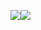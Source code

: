![](https://github-readme-stats.vercel.app/api?username=Kiharaten&count_private=true&show_icons=true&theme=dracula)![](https://github-readme-stats.vercel.app/api/top-langs/?username=Kiharaten&langs_count=3&theme=dracula)
<!-- ![](https://komarev.com/ghpvc/?username=Kiharaten&color=brightgreen) -->

<!--
**Kiharaten/Kiharaten** is a ✨ _special_ ✨ repository because its `README.md` (this file) appears on your GitHub profile.

Here are some ideas to get you started:

- 🔭 I’m currently working on ...
- 🌱 I’m currently learning ...
- 👯 I’m looking to collaborate on ...
- 🤔 I’m looking for help with ...
- 💬 Ask me about ...
- 📫 How to reach me: ...
- 😄 Pronouns: ...
- ⚡ Fun fact: ...
-->
